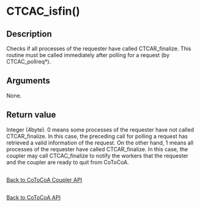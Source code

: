 CTCAC_isfin()
=====

Description
-----

Checks if all processes of the requester have called CTCAR_finalize.
This routine must be called immediately after polling for a request (by CTCAC_pollreq*).

Arguments
-----

None.

Return value
-----

Integer (4byte). 
0 means some processes of the requester have not called CTCAR_finalize.
In this case, the preceding call for polling a request has retrieved a valid information
of the request.
On the other hand, 1 means all processes of the requester have called CTCAR_finalize.
In this case, the coupler may call CTCAC_finalize to notify the workers 
that the requester and the coupler are ready to quit from CoToCoA.

##

[Back to CoToCoA Coupler API](../API-coupler.md "Back to CoToCoA Coupler API")

##

[Back to CoToCoA API](../API.md "Back to CoToCoA API")

